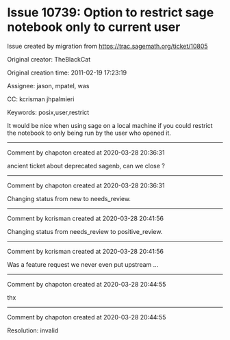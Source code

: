 # Issue 10739: Option to restrict sage notebook only to current user

Issue created by migration from https://trac.sagemath.org/ticket/10805

Original creator: TheBlackCat

Original creation time: 2011-02-19 17:23:19

Assignee: jason, mpatel, was

CC:  kcrisman jhpalmieri

Keywords: posix,user,restrict

It would be nice when using sage on a local machine if you could restrict the notebook to only being run by the user who opened it.


---

Comment by chapoton created at 2020-03-28 20:36:31

ancient ticket about deprecated sagenb, can we close ?


---

Comment by chapoton created at 2020-03-28 20:36:31

Changing status from new to needs_review.


---

Comment by kcrisman created at 2020-03-28 20:41:56

Changing status from needs_review to positive_review.


---

Comment by kcrisman created at 2020-03-28 20:41:56

Was a feature request we never even put upstream ...


---

Comment by chapoton created at 2020-03-28 20:44:55

thx


---

Comment by chapoton created at 2020-03-28 20:44:55

Resolution: invalid
